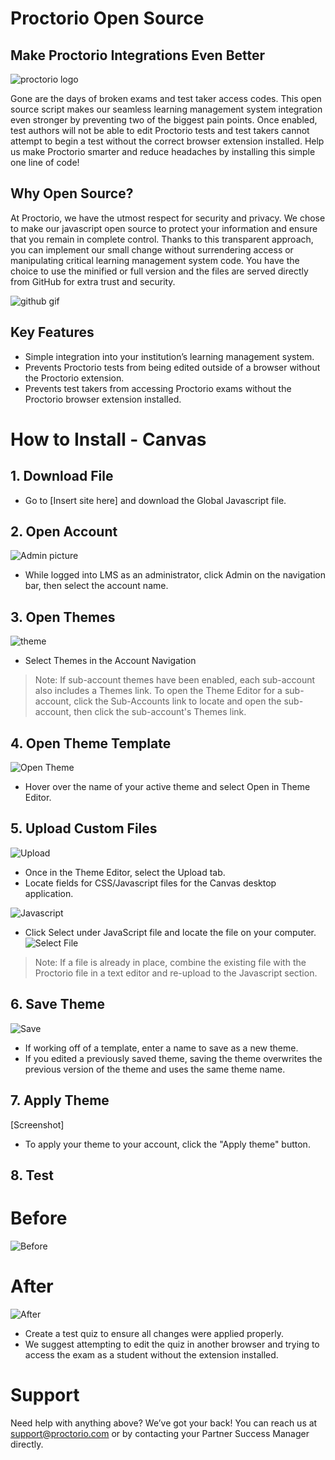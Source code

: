 # Proctorio Open Source 
## Make Proctorio Integrations Even Better
![proctorio logo](http://cdn.proctorio.net/guides/images/proctorio_logo_and_text_color_on_white_bkg.png)

Gone are the days of broken exams and test taker access codes. This open source script makes our seamless learning management system integration even stronger by preventing two of the biggest pain points. Once enabled, test authors will not be able to edit Proctorio tests and test takers cannot attempt to begin a test without the correct browser extension installed. Help us make Proctorio smarter and reduce headaches by installing this simple one line of code!

## Why Open Source?
At Proctorio, we have the utmost respect for security and privacy. We chose to make our javascript open source to protect your information and ensure that you remain in complete control. Thanks to this transparent approach, you can implement our small change without surrendering access or manipulating critical learning management system code. You have the choice to use the minified or full version and the files are served directly from GitHub for extra trust and security. 

![github gif](http://cdn.proctorio.net/guides/images/Global-JavaScript-GitHub-GIF.gif)

## Key Features
* Simple integration into your institution’s learning management system.
* Prevents Proctorio tests from being edited outside of a browser without the Proctorio extension.
* Prevents test takers from accessing Proctorio exams without the Proctorio browser extension installed.
# How to Install - Canvas

## 1. Download File
   * Go to [Insert site here] and download the Global Javascript file.

## 2. Open Account
![Admin picture](http://cdn.proctorio.net/guides/images/Admin.png)
 * While logged into LMS as an administrator, click Admin on the navigation bar, then select the account name.
 ## 3. Open Themes
 ![theme](http://cdn.proctorio.net/guides/images/Theme.png)
   * Select Themes in the Account Navigation

>Note: If sub-account themes have been enabled, each sub-account also includes a Themes link. To open the Theme Editor for a sub-account, click the Sub-Accounts link to locate and open the sub-account, then click the sub-account's Themes link.
## 4. Open Theme Template
![Open Theme](http://cdn.proctorio.net/guides/images/OpenTheme.png)

   * Hover over the name of your active theme and select Open in Theme Editor.

## 5. Upload Custom Files
![Upload](http://cdn.proctorio.net/guides/images/Upload.png)
* Once in the Theme Editor, select the Upload tab. 
* Locate fields for CSS/Javascript files for the Canvas desktop application.

![Javascript](http://cdn.proctorio.net/guides/images/javascript.png)

* Click Select under JavaScript file and locate the file on your computer.
![Select File](http://cdn.proctorio.net/guides/images/SelectJavaScript.png)

> Note: If a file is already in place, combine the existing file with the Proctorio file in a text editor and re-upload to the Javascript section.

## 6. Save Theme 
![Save](http://cdn.proctorio.net/guides/images/Save.png)
   * If working off of a template, enter a name to save as a new theme.
   * If you edited a previously saved theme, saving the theme overwrites the previous version of the theme and uses the same theme name.

## 7. Apply Theme
[Screenshot]
* To apply your theme to your account, click the "Apply theme" button.

## 8. Test
# Before

![Before](http://cdn.proctorio.net/guides/images/BeforeJS.png)

# After

![After](http://cdn.proctorio.net/guides/images/AfterJS.png)
   * Create a test quiz to ensure all changes were applied properly. 
   * We suggest attempting to edit the quiz in another browser and trying to access the exam as a student without the extension installed.

# Support

Need help with anything above? We’ve got your back! You can reach us at support@proctorio.com or by contacting your Partner Success Manager directly. 



